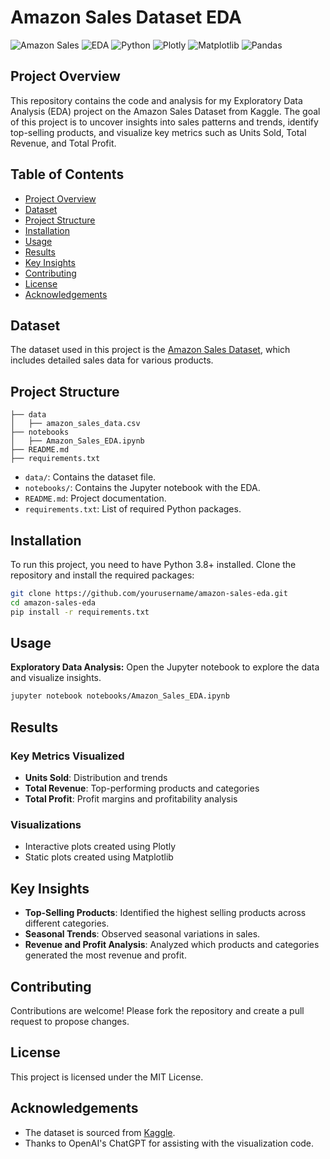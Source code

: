 # Amazon Sales Dataset EDA

![Amazon Sales](https://img.shields.io/badge/Amazon-Sales-blue)
![EDA](https://img.shields.io/badge/EDA-Exploratory%20Data%20Analysis-brightgreen)
![Python](https://img.shields.io/badge/Python-3.8%2B-yellow)
![Plotly](https://img.shields.io/badge/Plotly-Visualization-orange)
![Matplotlib](https://img.shields.io/badge/Matplotlib-Visualization-red)
![Pandas](https://img.shields.io/badge/Pandas-Data%20Manipulation-blue)

## Project Overview

This repository contains the code and analysis for my Exploratory Data Analysis (EDA) project on the Amazon Sales Dataset from Kaggle. The goal of this project is to uncover insights into sales patterns and trends, identify top-selling products, and visualize key metrics such as Units Sold, Total Revenue, and Total Profit.

## Table of Contents
- [Project Overview](#project-overview)
- [Dataset](#dataset)
- [Project Structure](#project-structure)
- [Installation](#installation)
- [Usage](#usage)
- [Results](#results)
- [Key Insights](#key-insights)
- [Contributing](#contributing)
- [License](#license)
- [Acknowledgements](#acknowledgements)

## Dataset

The dataset used in this project is the [Amazon Sales Dataset]([https://www.kaggle.com/](https://www.kaggle.com/code/mithilesh9/amazon-sales-data-analysis-using-python)), which includes detailed sales data for various products.

## Project Structure

```
├── data
│   ├── amazon_sales_data.csv
├── notebooks
│   ├── Amazon_Sales_EDA.ipynb
├── README.md
├── requirements.txt
```

- `data/`: Contains the dataset file.
- `notebooks/`: Contains the Jupyter notebook with the EDA.
- `README.md`: Project documentation.
- `requirements.txt`: List of required Python packages.

## Installation

To run this project, you need to have Python 3.8+ installed. Clone the repository and install the required packages:

```bash
git clone https://github.com/yourusername/amazon-sales-eda.git
cd amazon-sales-eda
pip install -r requirements.txt
```

## Usage

**Exploratory Data Analysis:** Open the Jupyter notebook to explore the data and visualize insights.

```bash
jupyter notebook notebooks/Amazon_Sales_EDA.ipynb
```

## Results

### Key Metrics Visualized
- **Units Sold**: Distribution and trends
- **Total Revenue**: Top-performing products and categories
- **Total Profit**: Profit margins and profitability analysis

### Visualizations
- Interactive plots created using Plotly
- Static plots created using Matplotlib

## Key Insights

- **Top-Selling Products**: Identified the highest selling products across different categories.
- **Seasonal Trends**: Observed seasonal variations in sales.
- **Revenue and Profit Analysis**: Analyzed which products and categories generated the most revenue and profit.

## Contributing

Contributions are welcome! Please fork the repository and create a pull request to propose changes.

## License

This project is licensed under the MIT License.

## Acknowledgements

- The dataset is sourced from [Kaggle]([https://www.kaggle.com/]).
- Thanks to OpenAI's ChatGPT for assisting with the visualization code.
